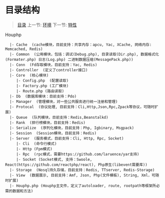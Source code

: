 # 目录结构

   > [目录](<index.md>)
   > 上一节: [环境](<1.2.md>)
   > 下一节: [特性](<1.4.md>)

   Houphp

      |- Cache  (cache模块，目前支持：共享内存：apcu, Yac, XCache, 网络内存: Memcached, Redis)
      |- Common  (公用模块，包括：调试(Debug.php), 目录读取(Dir.php), 数据格式化(Formater.php) 日志(Log.php) 二进制数据压缩(MessagePack.php))
      |- Conn  (Fd存取模块，目前支持：Yac, Redis)
      |- Controller  (定义了controller接口)
      |- Core  (核心模块)
         |- Config.php  (配置读取)
         |- Factory.php (工厂模块)
         |- Route.php (路由读取)
      |- Db  (数据库模块：目前支持：Pdo)
      |- Manager  (管理模块，对一些公共服务进行统一注册和管理)
      |- Protocal  (协议处理, 目前支持：Cli,Http,Json,Rpc,Zpack等协议，可随时扩展)
      |- Queue  (队列模块，目前支持：Redis,Beanstalkd)
      |- Rank  (排行榜模块，目前支持：Redis)
      |- Serialize  (序列化模块，目前支持：Php, Igbinary, Msgpack)
      |- Session  (Session模块，目前支持：Redis)
      |- Server  (服务模式，目前支持：Cli, Http, Rpc, Socket)
         |- Cli  (命令行模式)
         |- Http (Fpm模式)
         |- Rpc  (rpc模式，需要https://github.com/laruence/yar支持)
         |- Socket (Socket模式, 支持：Swoole, React(https://github.com/reactphp/react), Php原生(libevent需要库))
      |- Storage  (Nosql持久存储，目前支持：Redis, TTserver, Redis-Storage)
      |- View  (数据展示, 目前支持：Amf, Json, Php(文件模板), String, Xml，可随时扩展)
      |- Houphp.php (Houphp主文件，定义了autoloader, route, rootpath等框架所必需的数据和方法)

   

   

      
